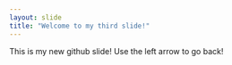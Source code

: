 ```yaml
---
layout: slide
title: "Welcome to my third slide!"
---
```

This is my new github slide!
Use the left arrow to go back!
